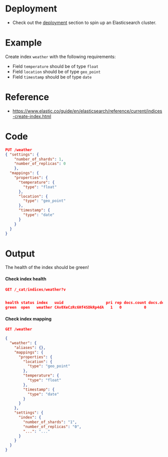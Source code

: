 # Deployment 

- Check out the [deployment](../../deployment/single-node/README.md) section to spin up an Elasticsearch cluster.

# Example
Create index `weather` with the following requirements:
- Field `temperature` should be of type `float`
- Field `location` should be of type `geo_point`
- Field `timestamp` should be of type `date`

# Reference
- https://www.elastic.co/guide/en/elasticsearch/reference/current/indices-create-index.html

# Code
```json
PUT /weather
{ "settings": { 
    "number_of_shards": 1,
    "number_of_replicas": 0
    },
  "mappings": {
    "properties": {
      "temperature": {
        "type": "float"
      },
      "location": {
        "type": "geo_point"
      },
      "timestamp": {
        "type": "date"
      }
    }
  }
}
```
# Output
The health of the index should be green!

#### Check index health
```json
GET /_cat/indices/weather?v
```
```json

health status index   uuid                   pri rep docs.count docs.deleted store.size pri.store.size dataset.size
green  open   weather CAv0XeCzRc6Hf4SDkRp4dA   1   0          0            0       227b           227b         227b
```

#### Check index mapping
```json
GET /weather
```
```json
{
  "weather": {
    "aliases": {},
    "mappings": {
      "properties": {
        "location": {
          "type": "geo_point"
        },
        "temperature": {
          "type": "float"
        },
        "timestamp": {
          "type": "date"
        }
      }
    },
    "settings": {
      "index": {
        "number_of_shards": "1",
        "number_of_replicas": "0",
        "...": "..."
      }
    }
  }
}
```